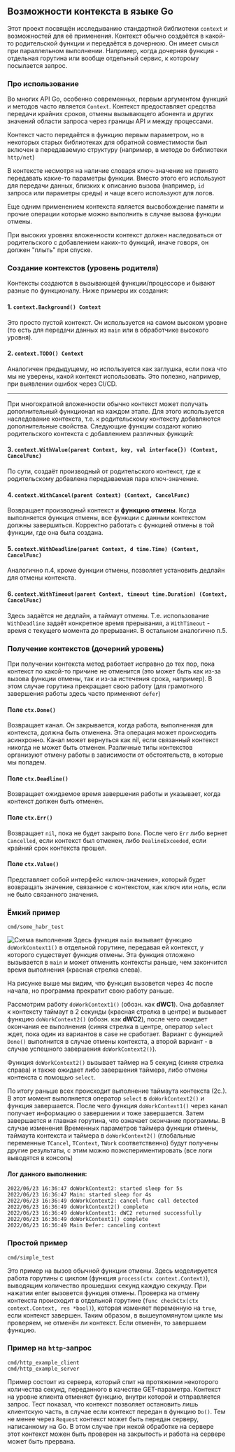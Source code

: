 ## Возможности контекста в языке Go
Этот проект посвящён исследыванию стандартной библиотеки `context` 
и возможностей для её применения.
Контекст обычно создаётся в какой-то родительской функции и передаётся в 
дочернюю. Он имеет смысл при параллельном выполнении. Например, когда 
дочерняя функция - отдельная горутина или вообще отдельный сервис, к которому
посылается запрос.

### Про использование
Во многих API Go, особенно современных, первым аргументом функций
и методов часто является `Context`. Контекст предоставляет
средства передачи крайних сроков, отмены вызывающего абонента и
других значений области запроса через границы API и между процессами.

Контекст часто передаётся в функцию первым параметром, но в некоторых
старых библиотеках для обратной совместимости был включен в передаваемую
структуру (например, в методе `Do` библиотеки `http/net`)

В контексте несмотря на наличие словаря ключ-значение не принято
передавать какие-то параметры функции. Вместо этого его используют
для передачи данных, близких к описанию вызова (например, `id` запроса
или параметры среды) и чаще всего используют для логов.

Еще одним применением контекста является высвобождение памяти и
прочие операции которые можно выполнить в случае вызова функции отмены.

При высоких уровнях вложенности контекст должен наследоваться от
родительского с добавлением каких-то функций, иначе говоря, он должен
"плыть" при спуске.


### Создание контекстов (уровень родителя)
Контексты создаются в вызывающей функции/процессоре и бывают разные 
по функционалу. Ниже примеры их создания:
#### 1. `context.Background() Context`
Это просто пустой контекст. Он используется на самом высоком уровне
(то есть для передачи данных из `main` или в обработчике высокого уровня).

#### 2. `context.TODO() Context`
Аналогичен предыдущему, но используется как заглушка, если пока что мы не 
уверены, какой контекст использовать. Это полезно, например, при выявлении
ошибок через CI/CD.
***
При многократной вложенности обычно контекст может получать дополнительный
функционал на каждом этапе. Для этого используется наследование 
контекста, т.е. к родительскому контексту добавляются 
дополнительные свойства. Следующие функции создают копию 
родительского контекста с добавлением различных функций:

#### 3. `context.WithValue(parent Context, key, val interface{}) (Context, CancelFunc)`
По сути, создаёт производный от родительского контекст, где к родительскому
добавлена передаваемая пара ключ-значение.

#### 4. `context.WithCancel(parent Context) (Context, CancelFunc)`
Возвращает производный контекст и **функцию отмены**. Когда выполняется 
функция отмены, все функции с данным контекстом должны завершиться. 
Корректно работать с функцией отмены в той функции, где она была создана.

#### 5. `context.WithDeadline(parent Context, d time.Time) (Context, CancelFunc)`
Аналогично п.4, кроме функции отмены, позволяет установить 
дедлайн для отмены контекста. 

#### 6. `context.WithTimeout(parent Context, timeout time.Duration) (Context, CancelFunc)`
Здесь задаётся не дедлайн, а таймаут отмены. Т.е. использование `WithDeadline`
задаёт конкретное время прерывания, а `WithTimeout` - время с текущего момента
до прерывания. В остальном аналогично п.5.

### Получение контекстов (дочерний уровень)

При получении контекста метод работает исправно до тех пор, пока контекст
по какой-то причине не отменится (это может быть как из-за вызова функции отмены,
так и из-за истечения срока, например). В этом случае горутина прекращает свою работу 
(для грамотного завершения работы здесь часто применяют `defer`)

#### Поле `ctx.Done()`
Возвращает канал. Он закрывается, когда работа, выполненная для 
контекста, должна быть отменена. Эта операция может происходить 
асинхронно. Канал может вернуться как nil, если связанный контекст 
никогда не может быть отменен. Различные типы контекстов организуют 
отмену работы в зависимости от обстоятельств, в которые мы попадем. 

#### Поле `ctx.Deadline()`
Возвращает ожидаемое время завершения работы и указывает, 
когда контекст должен быть отменен.

#### Поле `ctx.Err()`
Возвращает `nil`, пока не будет закрыто `Done`. После чего `Err` либо 
вернет `Cancelled`, если контекст был отменен, либо `DealineExceeded`, 
если крайний срок контекста прошел.

#### Поле `ctx.Value()` 
Представляет собой интерфейс «ключ-значение», который будет 
возвращать значение, связанное с контекстом, как ключ или ноль, 
если не было связанного значения.

### Ёмкий пример
    cmd/some_habr_test
![Схема выполнения](img/pic1.jpg "Схема работы на примере")
Здесь функция `main` вызывает функцию `doWorkContext1()` в отдельной горутине, 
передавая ей контекст, у которого существует функция отмены. Эта функция отложено
вызывается в `main` и может отменить контексты раньше, чем закончится время выполнения 
(красная стрелка слева). 

На рисунке выше мы видим, что функция вызовется через 4с после начала, но программа
прекратит свою работу раньше.

Рассмотрим работу `doWorkContext1()` (обозн. как **dWC1**). Она добавляет к контексту 
таймаут в 2 секунды (красная стрелка в центре) и вызывает функцию 
`doWorkContext2()` (обозн. как **dWC2**), после чего ожидает окончания ее выполнения
(синяя стрелка в центре, оператор `select` ждет, пока один из вариантов в 
case не сработает. Вариант с функцией `Done()` выполнится в случае отмены контекста, 
а второй вариант - в случае успешного завершения `doWorkContext2()`).

Функция `doWorkContext2()` вызывает таймер на 5 секунд (синяя стрелка справа) 
и также ожидает либо завершения таймера, либо отмены контекста с помощью `select`. 

По итогу раньше всех происходит выполнение таймаута контекста (2с.). В этот момент
выполняется оператор `select` в `doWorkContext2()` и функция завершается. После чего
функция `doWorkContext1()` через канал получает информацию о завершении и тоже завершается.
Затем завершается и главная горутина, что означает окончание программы. В случае изменения
Временных параметров таймера функции отмены, таймаута контекста и таймера в `doWorkContext2()`
(глобальные переменные `TCancel`, `TContext`, `TWork` соответственно) будут получены другие
результаты, с этим можно поэкспериментировать (все логи выводятся в консоль)

#### Лог данного выполнения:

    2022/06/23 16:36:47 doWorkContext2: started sleep for 5s
    2022/06/23 16:36:47 Main: started sleep for 4s
    2022/06/23 16:36:49 doWorkContext2: cancel-func call detected
    2022/06/23 16:36:49 doWorkContext2() complete
    2022/06/23 16:36:49 doWorkContext1: dWC2 returned successfully
    2022/06/23 16:36:49 doWorkContext1() complete
    2022/06/23 16:36:49 Main Defer: canceling context

### Простой пример
    cmd/simple_test
Это пример на вызов обычной функции отмены. Здесь моделируется работа горутины с циклом
(функция `process(ctx context.Context)`), 
выводящим количество прошедших секунд каждую секунду. При нажатии enter вызовется функция
отмены. Проверка на отмену контекста происходит в отдельной горутине 
(`func checkCtx(ctx context.Context, res *bool)`), которая изменяет 
переменную на `true`, если контекст завершен. Таким образом, в вышеупомянутом цикле мы
проверяем, не отменён ли контекст. Если отменён, то завершаем функцию.

### Пример на `http`-запрос
    cmd/http_example_client
    cmd/http_example_server
Пример состоит из сервера, который спит на протяжении некоторого количества секунд, 
переданного в качестве GET-параметра. Контекст на уровне клиента отменяет функцию, внутри
которой и отправляется запрос. Тест показал, что контекст позволяет остановить лишь клиентскую
часть, в случае если контекст передан в функцию `Do()`. Тем не менее через `Request` контекст
может быть передан серверу, написанному на Go. В этом случае при некой обработке на сервере
этот контекст можен быть проверен на закрытость и работа на сервере может быть прервана.